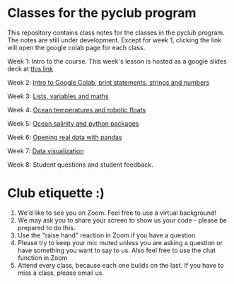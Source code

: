 # Classes for the pyclub program

This repository contains class notes for the classes in the pyclub program. The notes are still under development. Except for week 1, clicking the link will open the google colab page for each class. 

Week 1: Intro to the course. This week's lesson is hosted as a google slides deck at [this link](https://docs.google.com/presentation/d/1BEiBqc4DS8kRiUJX1IIEFivzC8j47Ce40CYyrBYOXrk/edit?usp=sharing)

Week 2: [Intro to Google Colab, print statements, strings and numbers](https://colab.research.google.com/github/pyclub-cu/classes/blob/master/Week2_student_copy.ipynb)

Week 3: [Lists, variables and maths](https://colab.research.google.com/github/pyclub-cu/classes/blob/master/Week_3_Lists_and_Maths.ipynb)

Week 4: [Ocean temperatures and robotic floats](https://colab.research.google.com/github/pyclub-cu/classes/blob/master/Week_4.ipynb)

Week 5: [Ocean salinity and python packages](https://colab.research.google.com/github/pyclub-cu/classes/blob/master/Week_5_Salinity_Pandas.ipynb)

Week 6: [Opening real data with pandas](https://colab.research.google.com/github/pyclub-cu/classes/blob/master/Week_6.ipynb)

Week 7: [Data visualization](https://colab.research.google.com/github/pyclub-cu/classes/blob/master/Week_7_Data_Visualization.ipynb)

Week 8: Student questions and student feedback. 


# Club etiquette :)

1. We'd like to see you on Zoom. Feel free to use a virtual background!
2. We may ask you to share your screen to show us your code - please be prepared to do this.
3. Use the "raise hand" reaction in Zoom if you have a question
4. Please try to keep your mic muted unless you are asking a question or have something you want to say to us. Also feel free to use the chat function in Zoom
5. Attend every class, because each one builds on the last. If you have to miss a class, please email us. 
